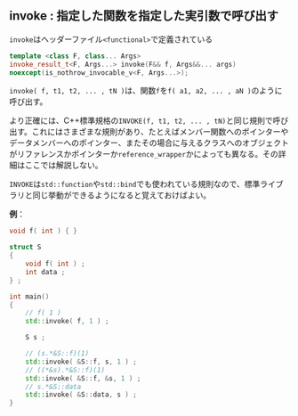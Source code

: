 ## invoke : 指定した関数を指定した実引数で呼び出す

`invoke`はヘッダーファイル`<functional>`で定義されている

~~~c++
template <class F, class... Args>
invoke_result_t<F, Args...> invoke(F&& f, Args&&... args)
noexcept(is_nothrow_invocable_v<F, Args...>);
~~~

`invoke( f, t1, t2, ... , tN )`は、関数`f`を`f( a1, a2, ... , aN )`のように呼び出す。

より正確には、C++標準規格の`INVOKE(f, t1, t2, ... , tN)`と同じ規則で呼び出す。これにはさまざまな規則があり、たとえばメンバー関数へのポインターやデータメンバーへのポインター、またその場合に与えるクラスへのオブジェクトがリファレンスかポインターか`reference_wrapper`かによっても異なる。その詳細はここでは解説しない。

`INVOKE`は`std::function`や`std::bind`でも使われている規則なので、標準ライブラリと同じ挙動ができるようになると覚えておけばよい。

__例__：

~~~cpp
void f( int ) { }

struct S
{
    void f( int ) ;
    int data ;
} ;

int main()
{
    // f( 1 ) 
    std::invoke( f, 1 ) ;

    S s ;

    // (s.*&S::f)(1)
    std::invoke( &S::f, s, 1 ) ;
    // ((*&s).*&S::f)(1)
    std::invoke( &S::f, &s, 1 ) ;
    // s.*&S::data 
    std::invoke( &S::data, s ) ;
}
~~~
